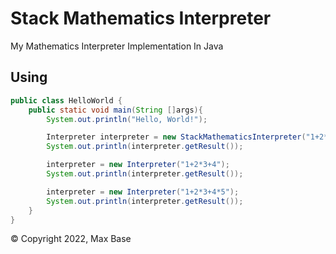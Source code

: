# Stack Mathematics Interpreter

My Mathematics Interpreter Implementation In Java

## Using

```java
public class HelloWorld {
    public static void main(String []args){
        System.out.println("Hello, World!");

        Interpreter interpreter = new StackMathematicsInterpreter("1+2*3");
        System.out.println(interpreter.getResult());

        interpreter = new Interpreter("1+2*3+4");
        System.out.println(interpreter.getResult());

        interpreter = new Interpreter("1+2*3+4*5");
        System.out.println(interpreter.getResult());
    }
}
```

© Copyright 2022, Max Base
